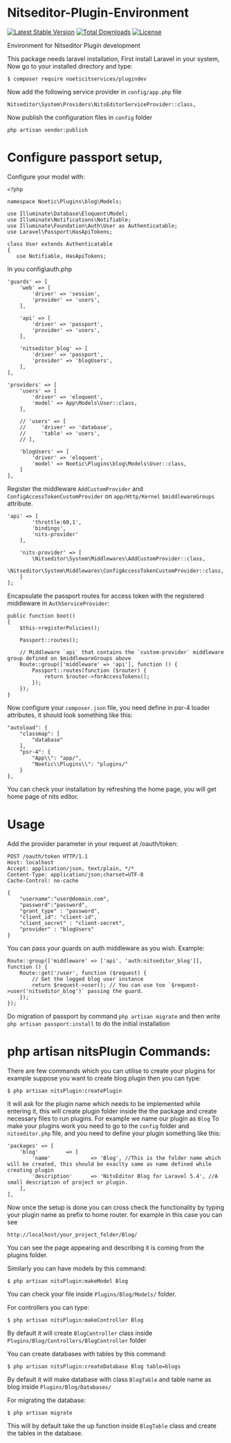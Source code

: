 # Nitseditor-Plugin-Environment

[![Latest Stable Version](https://poser.pugx.org/noeticitservices/plugindev/v/stable)](https://packagist.org/packages/noeticitservices/plugindev)
[![Total Downloads](https://poser.pugx.org/noeticitservices/plugindev/downloads)](https://packagist.org/packages/noeticitservices/plugindev)
[![License](https://poser.pugx.org/noeticitservices/plugindev/license)](https://packagist.org/packages/noeticitservices/plugindev)
    
Environment for Nitseditor Plugin development

This package needs laravel installation, First install Laravel in your system, Now go to your installed directory and type:

    $ composer require noeticitservices/plugindev
    
Now add the following service provider in `config/app.php` file

    Nitseditor\System\Providers\NitsEditorServiceProvider::class,
    
Now publish the configuration files in `config` folder

    php artisan vendor:publish

# Configure passport setup, 

Configure your model with:

    <?php
    
    namespace Noetic\Plugins\blog\Models;
    
    use Illuminate\Database\Eloquent\Model;
    use Illuminate\Notifications\Notifiable;
    use Illuminate\Foundation\Auth\User as Authenticatable;
    use Laravel\Passport\HasApiTokens;
    
    class User extends Authenticatable
    {
       use Notifiable, HasApiTokens; 

In you config\auth.php

    'guards' => [
        'web' => [
            'driver' => 'session',
            'provider' => 'users',
        ],

        'api' => [
            'driver' => 'passport',
            'provider' => 'users',
        ],

        'nitseditor_blog' => [
            'driver' => 'passport',
            'provider' => 'blogUsers',
        ],
    ],
    
    'providers' => [
        'users' => [
            'driver' => 'eloquent',
            'model' => App\Models\User::class,
        ],
    
        // 'users' => [
        //     'driver' => 'database',
        //     'table' => 'users',
        // ],
    
        'blogUsers' => [
            'driver' => 'eloquent',
            'model' => Noetic\Plugins\blog\Models\User::class,
        ]
    ],

Register the middleware `AddCustomProvider` and `ConfigAccessTokenCustomProvider` on `app/Http/Kernel` `$middlewareGroups` attribute.

    'api' => [
            'throttle:60,1',
            'bindings',
            'nits-provider'
        ],

        'nits-provider' => [
            \Nitseditor\System\Middlewares\AddCustomProvider::class,
            \Nitseditor\System\Middlewares\ConfigAccessTokenCustomProvider::class,
        ]
    ];
    
Encapsulate the passport routes for access token with the registered middleware in `AuthServiceProvider`:

    public function boot()
    {
        $this->registerPolicies();

        Passport::routes();

        // Middleware `api` that contains the `custom-provider` middleware group defined on $middlewareGroups above
        Route::group(['middleware' => 'api'], function () {
            Passport::routes(function ($router) {
                return $router->forAccessTokens();
            });
        });
    }

Now configure your `composer.json` file, you need define in psr-4 loader attributes, it should look something like this:

    "autoload": {
        "classmap": [
            "database"
        ],
        "psr-4": {
            "App\\": "app/",
            "Noetic\\Plugins\\": "plugins/"
        }
    },

You can check your installation by refreshing the home page, you will get home page of nits editor.
    
# Usage

Add the provider parameter in your request at /oauth/token:
    
    POST /oauth/token HTTP/1.1
    Host: localhost
    Accept: application/json, text/plain, */*
    Content-Type: application/json;charset=UTF-8
    Cache-Control: no-cache

    {
        "username":"user@domain.com",
        "password":"password",
        "grant_type" : "password",
        "client_id": "client-id",
        "client_secret" : "client-secret",
        "provider" : "blogUsers"
    }    

You can pass your guards on auth middleware as you wish. Example:

    Route::group(['middleware' => ['api', 'auth:nitseditor_blog']], function () {
        Route::get('/user', function ($request) {
            // Get the logged blog user instance
            return $request->user(); // You can use too `$request->user('nitseditor_blog')` passing the guard.
        });
    });    
    
Do migration of passport by command `php artisan migrate` and then write `php artisan passport:install` to do the initial installation
   
# php artisan nitsPlugin Commands:

There are few commands which you can utilise to create your plugins for example suppose you want to create blog plugin then you can type:

    $ php artisan nitsPlugin:createPlugin
    
It will ask for the plugin name which needs to be implemented while entering it, this will create plugin folder inside the the package and create necessary files to run plugins.
For example we name our plugin as `Blog`
To make your plugins work you need to go to the `config` folder and `nitseditor.php` file, and you need to define your plugin something like this:

    'packages' => [
        'blog'         => [
            'name'             => 'Blog', //This is the folder name which will be created, this should be exaclty same as name defined while creating plugin
            'description'      => 'NitsEditor Blog for Laravel 5.4', //A small description of project or plugin.
        ],
    ],
    
Now once the setup is done you can cross check the functionality by typing your plugin name as prefix to home router. for example in this case you can see

    http://localhost/your_project_folder/Blog/
    
You can see the page appearing and describing it is coming from the plugins folder.

Similarly you can have models by this command:

    $ php artisan nitsPlugin:makeModel Blog
    
You can check your file inside `Plugins/Blog/Models/` folder.    
    
For controllers you can type:

    $ php artisan nitsPlugin:makeController Blog
    
By default it will create `BlogController` class inside `Plugins/Blog/Controllers/BlogController` folder

You can create databases with tables by this command:

    $ php artisan nitsPlugin:createDatabase Blog table=blogs
    
By default it will make database with class `BlogTable` and table name as blog inside `Plugins/Blog/Databases/`
    
For migrating the database:
    
    $ php artisan migrate

This will by default take the up function inside `BlogTable` class and create the tables in the database.     
